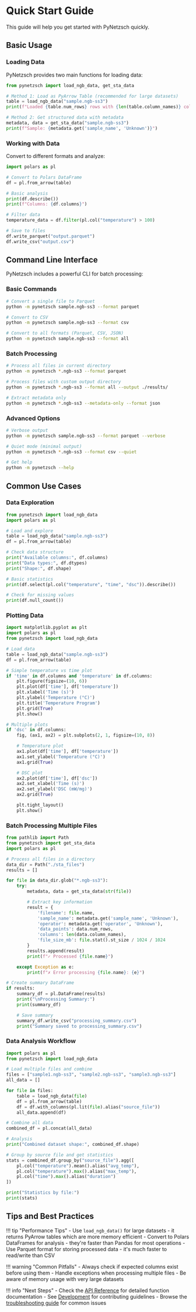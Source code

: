 # Quick Start Guide

This guide will help you get started with PyNetzsch quickly.

## Basic Usage

### Loading Data

PyNetzsch provides two main functions for loading data:

```python
from pynetzsch import load_ngb_data, get_sta_data

# Method 1: Load as PyArrow Table (recommended for large datasets)
table = load_ngb_data("sample.ngb-ss3")
print(f"Loaded {table.num_rows} rows with {len(table.column_names)} columns")

# Method 2: Get structured data with metadata
metadata, data = get_sta_data("sample.ngb-ss3")
print(f"Sample: {metadata.get('sample_name', 'Unknown')}")
```

### Working with Data

Convert to different formats and analyze:

```python
import polars as pl

# Convert to Polars DataFrame
df = pl.from_arrow(table)

# Basic analysis
print(df.describe())
print(f"Columns: {df.columns}")

# Filter data
temperature_data = df.filter(pl.col("temperature") > 100)

# Save to files
df.write_parquet("output.parquet")
df.write_csv("output.csv")
```

## Command Line Interface

PyNetzsch includes a powerful CLI for batch processing:

### Basic Commands

```bash
# Convert a single file to Parquet
python -m pynetzsch sample.ngb-ss3 --format parquet

# Convert to CSV
python -m pynetzsch sample.ngb-ss3 --format csv

# Convert to all formats (Parquet, CSV, JSON)
python -m pynetzsch sample.ngb-ss3 --format all
```

### Batch Processing

```bash
# Process all files in current directory
python -m pynetzsch *.ngb-ss3 --format parquet

# Process files with custom output directory
python -m pynetzsch *.ngb-ss3 --format all --output ./results/

# Extract metadata only
python -m pynetzsch *.ngb-ss3 --metadata-only --format json
```

### Advanced Options

```bash
# Verbose output
python -m pynetzsch sample.ngb-ss3 --format parquet --verbose

# Quiet mode (minimal output)
python -m pynetzsch *.ngb-ss3 --format csv --quiet

# Get help
python -m pynetzsch --help
```

## Common Use Cases

### Data Exploration

```python
from pynetzsch import load_ngb_data
import polars as pl

# Load and explore
table = load_ngb_data("sample.ngb-ss3")
df = pl.from_arrow(table)

# Check data structure
print("Available columns:", df.columns)
print("Data types:", df.dtypes)
print("Shape:", df.shape)

# Basic statistics
print(df.select(pl.col("temperature", "time", "dsc")).describe())

# Check for missing values
print(df.null_count())
```

### Plotting Data

```python
import matplotlib.pyplot as plt
import polars as pl
from pynetzsch import load_ngb_data

# Load data
table = load_ngb_data("sample.ngb-ss3")
df = pl.from_arrow(table)

# Simple temperature vs time plot
if 'time' in df.columns and 'temperature' in df.columns:
    plt.figure(figsize=(10, 6))
    plt.plot(df['time'], df['temperature'])
    plt.xlabel('Time (s)')
    plt.ylabel('Temperature (°C)')
    plt.title('Temperature Program')
    plt.grid(True)
    plt.show()

# Multiple plots
if 'dsc' in df.columns:
    fig, (ax1, ax2) = plt.subplots(2, 1, figsize=(10, 8))

    # Temperature plot
    ax1.plot(df['time'], df['temperature'])
    ax1.set_ylabel('Temperature (°C)')
    ax1.grid(True)

    # DSC plot
    ax2.plot(df['time'], df['dsc'])
    ax2.set_xlabel('Time (s)')
    ax2.set_ylabel('DSC (mW/mg)')
    ax2.grid(True)

    plt.tight_layout()
    plt.show()
```

### Batch Processing Multiple Files

```python
from pathlib import Path
from pynetzsch import get_sta_data
import polars as pl

# Process all files in a directory
data_dir = Path("./sta_files")
results = []

for file in data_dir.glob("*.ngb-ss3"):
    try:
        metadata, data = get_sta_data(str(file))

        # Extract key information
        result = {
            'filename': file.name,
            'sample_name': metadata.get('sample_name', 'Unknown'),
            'operator': metadata.get('operator', 'Unknown'),
            'data_points': data.num_rows,
            'columns': len(data.column_names),
            'file_size_mb': file.stat().st_size / 1024 / 1024
        }
        results.append(result)
        print(f"✓ Processed {file.name}")

    except Exception as e:
        print(f"✗ Error processing {file.name}: {e}")

# Create summary DataFrame
if results:
    summary_df = pl.DataFrame(results)
    print("\nProcessing Summary:")
    print(summary_df)

    # Save summary
    summary_df.write_csv("processing_summary.csv")
    print("Summary saved to processing_summary.csv")
```

### Data Analysis Workflow

```python
import polars as pl
from pynetzsch import load_ngb_data

# Load multiple files and combine
files = ["sample1.ngb-ss3", "sample2.ngb-ss3", "sample3.ngb-ss3"]
all_data = []

for file in files:
    table = load_ngb_data(file)
    df = pl.from_arrow(table)
    df = df.with_columns(pl.lit(file).alias("source_file"))
    all_data.append(df)

# Combine all data
combined_df = pl.concat(all_data)

# Analysis
print("Combined dataset shape:", combined_df.shape)

# Group by source file and get statistics
stats = combined_df.group_by("source_file").agg([
    pl.col("temperature").mean().alias("avg_temp"),
    pl.col("temperature").max().alias("max_temp"),
    pl.col("time").max().alias("duration")
])

print("Statistics by file:")
print(stats)
```

## Tips and Best Practices

!!! tip "Performance Tips"
    - Use `load_ngb_data()` for large datasets - it returns PyArrow tables which are more memory efficient
    - Convert to Polars DataFrames for analysis - they're faster than Pandas for most operations
    - Use Parquet format for storing processed data - it's much faster to read/write than CSV

!!! warning "Common Pitfalls"
    - Always check if expected columns exist before using them
    - Handle exceptions when processing multiple files
    - Be aware of memory usage with very large datasets

!!! info "Next Steps"
    - Check the [API Reference](api.md) for detailed function documentation
    - See [Development](development.md) for contributing guidelines
    - Browse the [troubleshooting guide](troubleshooting.md) for common issues
